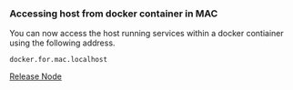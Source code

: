 ### Accessing host from docker container in MAC

You can now access the host running services within a docker contiainer using the following address.

`docker.for.mac.localhost`

[Release Node](https://docs.docker.com/docker-for-mac/release-notes/#docker-community-edition-17060-ce-mac18-2017-06-28-stable)
 
